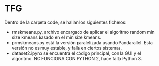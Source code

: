 # TFG

Dentro de la carpeta code, se hallan los siguientes ficheros:

- rmskmeans.py, archivo encargado de aplicar el algoritmo random min size kmeans basado en el min size kmeans.
- prmskmeans.py está la versión paralelizada usando Pandarallel. Esta versión no es muy estable, y falla
  en ciertos sistemas.
- dataset2.ipynb se encuentra el código principal, con la GUI y el algoritmo. NO FUNCIONA CON PYTHON 2, 
  hace falta Python 3.

